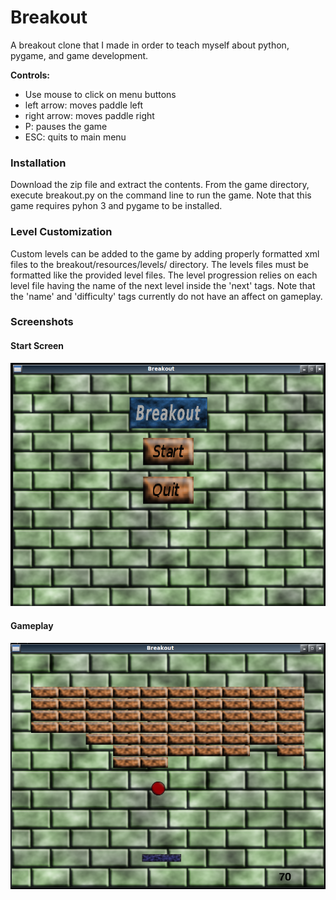 Breakout 
========
A breakout clone that I made in order to teach
myself about python, pygame, and game development.

**Controls:** 
- Use mouse to click on menu buttons
- left arrow: moves paddle left
- right arrow: moves paddle right
- P: pauses the game
- ESC: quits to main menu

### Installation
Download the zip file and extract the contents. From the game
directory, execute breakout.py on the command line to run the
game. Note that this game requires pyhon 3 and pygame to be
installed.

### Level Customization
Custom levels can be added to the game by adding properly formatted
xml files to the breakout/resources/levels/ directory. The levels files
must be formatted like the provided level files. The level progression
relies on each level file having the name of the next level inside
the 'next' tags. Note that the 'name' and 'difficulty' tags currently
do not have an affect on gameplay.

### Screenshots
#### Start Screen
![Start](screenshots/start_scrot.png "Start")
#### Gameplay
![Breakout](screenshots/breakout_scrot.png "Breakout")
